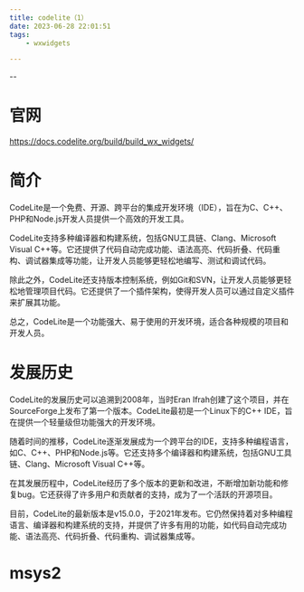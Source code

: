 ```yaml
---
title: codelite（1）
date: 2023-06-28 22:01:51
tags:
	- wxwidgets

---
```


--

# 官网

https://docs.codelite.org/build/build_wx_widgets/

# 简介

CodeLite是一个免费、开源、跨平台的集成开发环境（IDE），旨在为C、C++、PHP和Node.js开发人员提供一个高效的开发工具。

CodeLite支持多种编译器和构建系统，包括GNU工具链、Clang、Microsoft Visual C++等。它还提供了代码自动完成功能、语法高亮、代码折叠、代码重构、调试器集成等功能，让开发人员能够更轻松地编写、测试和调试代码。

除此之外，CodeLite还支持版本控制系统，例如Git和SVN，让开发人员能够更轻松地管理项目代码。它还提供了一个插件架构，使得开发人员可以通过自定义插件来扩展其功能。

总之，CodeLite是一个功能强大、易于使用的开发环境，适合各种规模的项目和开发人员。

# 发展历史

CodeLite的发展历史可以追溯到2008年，当时Eran Ifrah创建了这个项目，并在SourceForge上发布了第一个版本。CodeLite最初是一个Linux下的C++ IDE，旨在提供一个轻量级但功能强大的开发环境。

随着时间的推移，CodeLite逐渐发展成为一个跨平台的IDE，支持多种编程语言，如C、C++、PHP和Node.js等。它还支持多个编译器和构建系统，包括GNU工具链、Clang、Microsoft Visual C++等。

在其发展历程中，CodeLite经历了多个版本的更新和改进，不断增加新功能和修复bug。它还获得了许多用户和贡献者的支持，成为了一个活跃的开源项目。

目前，CodeLite的最新版本是v15.0.0，于2021年发布。它仍然保持着对多种编程语言、编译器和构建系统的支持，并提供了许多有用的功能，如代码自动完成功能、语法高亮、代码折叠、代码重构、调试器集成等。

# msys2


